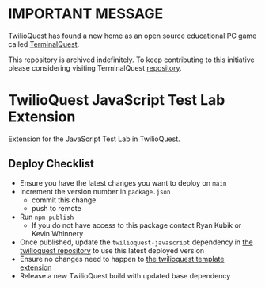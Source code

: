 # IMPORTANT MESSAGE

TwilioQuest has found a new home as an open source educational PC game called [TerminalQuest](https://terminal.quest/).

This repository is archived indefinitely. To keep contributing to this initiative please considering visiting TerminalQuest [repository](https://github.com/TerminalQuest).

# TwilioQuest JavaScript Test Lab Extension

Extension for the JavaScript Test Lab in TwilioQuest.

## Deploy Checklist

- Ensure you have the latest changes you want to deploy on `main`
- Increment the version number in `package.json`
  - commit this change
  - push to remote
- Run `npm publish`
  - If you do not have access to this package contact Ryan Kubik or Kevin Whinnery
- Once published, update the `twilioquest-javascript` dependency in [the twilioquest repository](https://github.com/twilio/twilioquest) to use this latest deployed version
- Ensure no changes need to happen to [the twilioquest template extension](https://github.com/twilioquest/twilioquest-extension-template)
- Release a new TwilioQuest build with updated base dependency
